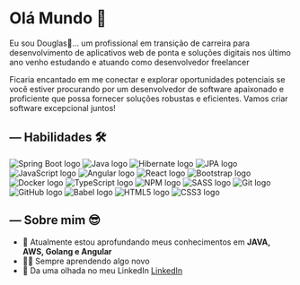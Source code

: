 
# Olá Mundo 👋


Eu sou Douglas👋... um profissional em transição de carreira para desenvolvimento de aplicativos web de ponta e soluções digitais nos último ano venho estudando e atuando como desenvolvedor freelancer

Ficaria encantado em me conectar e explorar oportunidades potenciais se você estiver procurando por um desenvolvedor de software apaixonado e proficiente que possa fornecer soluções robustas e eficientes. Vamos criar software excepcional juntos!

## — Habilidades 🛠️

<div align="left">
  <img src="https://img.shields.io/badge/Spring_Boot-6DB33F?logo=springboot&logoColor=white&style=for-the-badge" alt="Spring Boot logo" />
  <img src="https://img.shields.io/badge/Java_8%2C_11%2C_17-007396?logo=java&logoColor=white&style=for-the-badge" alt="Java logo" />
  <img src="https://img.shields.io/badge/Hibernate-59666C?logo=hibernate&logoColor=white&style=for-the-badge" alt="Hibernate logo" />
  <img src="https://img.shields.io/badge/JPA-00AEEF?logo=jpa&logoColor=white&style=for-the-badge" alt="JPA logo" />
  <img src="https://img.shields.io/badge/JavaScript-F7DF1E?logo=javascript&logoColor=black&style=for-the-badge" alt="JavaScript logo" />
  <img src="https://img.shields.io/badge/Angular-DD0031?logo=angular&logoColor=white&style=for-the-badge" alt="Angular logo" />
  <img src="https://img.shields.io/badge/React-61DAFB?logo=react&logoColor=white&style=for-the-badge" alt="React logo" />
  <img src="https://img.shields.io/badge/Bootstrap-563D7C?logo=bootstrap&logoColor=white&style=for-the-badge" alt="Bootstrap logo" />
  <img src="https://img.shields.io/badge/Docker-2496ED?logo=docker&logoColor=white&style=for-the-badge" alt="Docker logo" />
  <img src="https://img.shields.io/badge/TypeScript-3178C6?logo=typescript&logoColor=white&style=for-the-badge" alt="TypeScript logo" />
  <img src="https://img.shields.io/badge/NPM-CB3837?logo=npm&logoColor=white&style=for-the-badge" alt="NPM logo" />
  <img src="https://img.shields.io/badge/SASS-CC6699?logo=sass&logoColor=white&style=for-the-badge" alt="SASS logo" />
  <img src="https://img.shields.io/badge/Git-F05032?logo=git&logoColor=white&style=for-the-badge" alt="Git logo" />
  <img src="https://img.shields.io/badge/GitHub-181717?logo=github&logoColor=white&style=for-the-badge" alt="GitHub logo" />
  <img src="https://img.shields.io/badge/Babel-F9DC3E?logo=babel&logoColor=black&style=for-the-badge" alt="Babel logo" />
  <img src="https://img.shields.io/badge/HTML5-E34F26?logo=html5&logoColor=white&style=for-the-badge" alt="HTML5 logo" />
  <img src="https://img.shields.io/badge/CSS3-1572B6?logo=css3&logoColor=white&style=for-the-badge" alt="CSS3 logo" />
</div>




## — Sobre mim 😎

- 🌱 Atualmente estou aprofundando meus conhecimentos em **JAVA, AWS, Golang e Angular**
- 👨‍💻 Sempre aprendendo algo novo
- 💼 Da uma olhada no meu LinkedIn [LinkedIn](https://www.linkedin.com/in/douglas-queiroz/)


